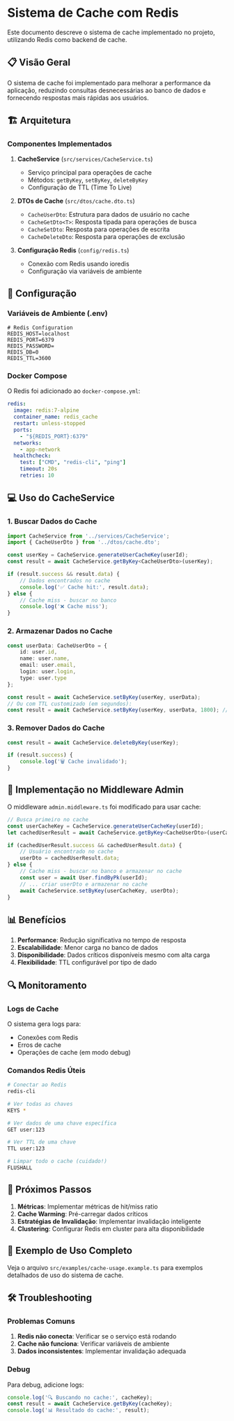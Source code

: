 # Sistema de Cache com Redis

Este documento descreve o sistema de cache implementado no projeto, utilizando Redis como backend de cache.

## 📋 Visão Geral

O sistema de cache foi implementado para melhorar a performance da aplicação, reduzindo consultas desnecessárias ao banco de dados e fornecendo respostas mais rápidas aos usuários.

## 🏗️ Arquitetura

### Componentes Implementados

1. **CacheService** (`src/services/CacheService.ts`)
   - Serviço principal para operações de cache
   - Métodos: `getByKey`, `setByKey`, `deleteByKey`
   - Configuração de TTL (Time To Live)

2. **DTOs de Cache** (`src/dtos/cache.dto.ts`)
   - `CacheUserDto`: Estrutura para dados de usuário no cache
   - `CacheGetDto<T>`: Resposta tipada para operações de busca
   - `CacheSetDto`: Resposta para operações de escrita
   - `CacheDeleteDto`: Resposta para operações de exclusão

3. **Configuração Redis** (`config/redis.ts`)
   - Conexão com Redis usando ioredis
   - Configuração via variáveis de ambiente

## 🚀 Configuração

### Variáveis de Ambiente (.env)

```env
# Redis Configuration
REDIS_HOST=localhost
REDIS_PORT=6379
REDIS_PASSWORD=
REDIS_DB=0
REDIS_TTL=3600
```

### Docker Compose

O Redis foi adicionado ao `docker-compose.yml`:

```yaml
redis:
  image: redis:7-alpine
  container_name: redis_cache
  restart: unless-stopped
  ports:
    - "${REDIS_PORT}:6379"
  networks:
    - app-network
  healthcheck:
    test: ["CMD", "redis-cli", "ping"]
    timeout: 20s
    retries: 10
```

## 💻 Uso do CacheService

### 1. Buscar Dados do Cache

```typescript
import CacheService from '../services/CacheService';
import { CacheUserDto } from '../dtos/cache.dto';

const userKey = CacheService.generateUserCacheKey(userId);
const result = await CacheService.getByKey<CacheUserDto>(userKey);

if (result.success && result.data) {
    // Dados encontrados no cache
    console.log('✅ Cache hit:', result.data);
} else {
    // Cache miss - buscar no banco
    console.log('❌ Cache miss');
}
```

### 2. Armazenar Dados no Cache

```typescript
const userData: CacheUserDto = {
    id: user.id,
    name: user.name,
    email: user.email,
    login: user.login,
    type: user.type
};

const result = await CacheService.setByKey(userKey, userData);
// Ou com TTL customizado (em segundos):
const result = await CacheService.setByKey(userKey, userData, 1800); // 30 minutos
```

### 3. Remover Dados do Cache

```typescript
const result = await CacheService.deleteByKey(userKey);

if (result.success) {
    console.log('🗑️ Cache invalidado');
}
```

## 🔧 Implementação no Middleware Admin

O middleware `admin.middleware.ts` foi modificado para usar cache:

```typescript
// Busca primeiro no cache
const userCacheKey = CacheService.generateUserCacheKey(userId);
let cachedUserResult = await CacheService.getByKey<CacheUserDto>(userCacheKey);

if (cachedUserResult.success && cachedUserResult.data) {
    // Usuário encontrado no cache
    userDto = cachedUserResult.data;
} else {
    // Cache miss - buscar no banco e armazenar no cache
    const user = await User.findByPk(userId);
    // ... criar userDto e armazenar no cache
    await CacheService.setByKey(userCacheKey, userDto);
}
```

## 📊 Benefícios

1. **Performance**: Redução significativa no tempo de resposta
2. **Escalabilidade**: Menor carga no banco de dados
3. **Disponibilidade**: Dados críticos disponíveis mesmo com alta carga
4. **Flexibilidade**: TTL configurável por tipo de dado

## 🔍 Monitoramento

### Logs de Cache

O sistema gera logs para:
- Conexões com Redis
- Erros de cache
- Operações de cache (em modo debug)

### Comandos Redis Úteis

```bash
# Conectar ao Redis
redis-cli

# Ver todas as chaves
KEYS *

# Ver dados de uma chave específica
GET user:123

# Ver TTL de uma chave
TTL user:123

# Limpar todo o cache (cuidado!)
FLUSHALL
```

## 🚀 Próximos Passos

1. **Métricas**: Implementar métricas de hit/miss ratio
2. **Cache Warming**: Pré-carregar dados críticos
3. **Estratégias de Invalidação**: Implementar invalidação inteligente
4. **Clustering**: Configurar Redis em cluster para alta disponibilidade

## 📝 Exemplo de Uso Completo

Veja o arquivo `src/examples/cache-usage.example.ts` para exemplos detalhados de uso do sistema de cache.

## 🛠️ Troubleshooting

### Problemas Comuns

1. **Redis não conecta**: Verificar se o serviço está rodando
2. **Cache não funciona**: Verificar variáveis de ambiente
3. **Dados inconsistentes**: Implementar invalidação adequada

### Debug

Para debug, adicione logs:

```typescript
console.log('🔍 Buscando no cache:', cacheKey);
const result = await CacheService.getByKey(cacheKey);
console.log('📊 Resultado do cache:', result);
``` 